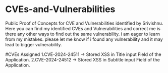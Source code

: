 # CVEs-and-Vulnerabilities
Public Proof of Concepts for CVE and Vulnerabilities identified by Srivishnu. Here you can find my identified CVEs and Vulnerabilities and correct me is there any other ways to find out the same vulnerability. i am eager to learn from my mistakes. please let me know if i found any vulnerability and it may lead to bigger vulnerability.

#CVEs Assigned 
1.CVE-2024-24511 -> Stored XSS in Title input Field of the Application.
2.CVE-2024-24512 -> Stored XSS in Subtitle input Field of the Application.
